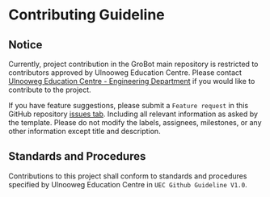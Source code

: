 # Contributing Guideline
## Notice
Currently, project contribution in the GroBot main repository is restricted to contributors approved by Ulnooweg Education Centre. Please contact [Ulnooweg Education Centre - Engineering Department](mailto:engineering@ulnooweg.ca) if you would like to contribute to the project.

If you have feature suggestions, please submit a `Feature request` in this GitHub repository [issues tab](https://github.com/Ulnooweg/GroBot/issues). Including all relevant information as asked by the template. Please do not modify the labels, assignees, milestones, or any other information except title and description.

## Standards and Procedures
Contributions to this project shall conform to standards and procedures specified by Ulnooweg Education Centre in `UEC Github Guideline V1.0`.